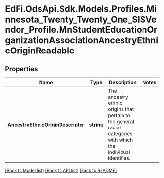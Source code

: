 # EdFi.OdsApi.Sdk.Models.Profiles.Minnesota_Twenty_Twenty_One_SISVendor_Profile.MnStudentEducationOrganizationAssociationAncestryEthnicOriginReadable
## Properties

Name | Type | Description | Notes
------------ | ------------- | ------------- | -------------
**AncestryEthnicOriginDescriptor** | **string** | The ancestry ethnic origins that pertain to the general racial categories with which the individual identifies. | 

[[Back to Model list]](../README.md#documentation-for-models) [[Back to API list]](../README.md#documentation-for-api-endpoints) [[Back to README]](../README.md)

